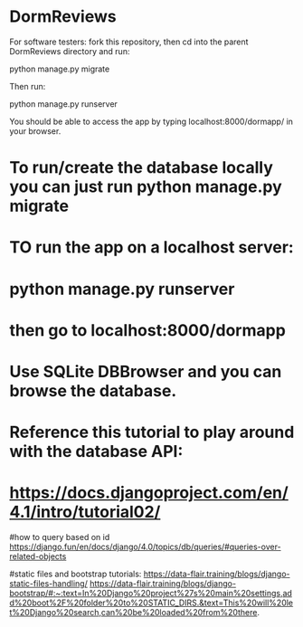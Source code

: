 # DormReviews

For software testers:
fork this repository, then cd into the parent DormReviews directory and run:

  python manage.py migrate

Then run:
 
  python manage.py runserver
  
You should be able to access the app by typing localhost:8000/dormapp/ in your browser.


# To run/create the database locally you can just run python manage.py migrate

# TO run the app on a localhost server:
# python manage.py runserver
# then go to localhost:8000/dormapp

# Use SQLite DBBrowser and you can browse the database.

# Reference this tutorial to play around with the database API:
# https://docs.djangoproject.com/en/4.1/intro/tutorial02/

#how to query based on id
https://django.fun/en/docs/django/4.0/topics/db/queries/#queries-over-related-objects

#static files and bootstrap tutorials:
https://data-flair.training/blogs/django-static-files-handling/
https://data-flair.training/blogs/django-bootstrap/#:~:text=In%20Django%20project%27s%20main%20settings,add%20boot%2F%20folder%20to%20STATIC_DIRS.&text=This%20will%20let%20Django%20search,can%20be%20loaded%20from%20there.

